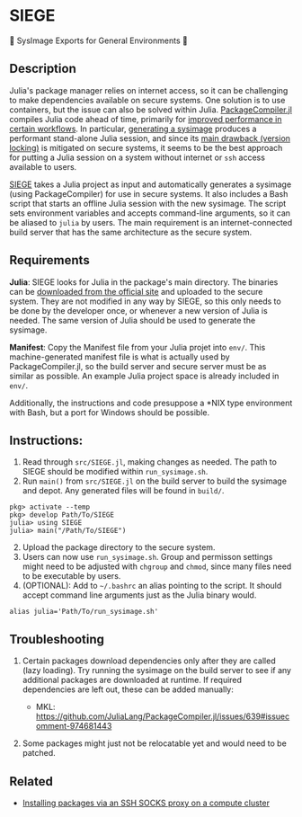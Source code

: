 # SIEGE
🏹 SysImage Exports for General Environments 🏰

## Description

Julia's package manager relies on internet access, so it can be challenging to make dependencies available on secure systems.
One solution is to use containers, but the issue can also be solved within Julia.
[PackageCompiler.jl](https://github.com/JuliaLang/PackageCompiler.jl) compiles Julia code ahead of time, primarily for [improved performance in certain workflows](https://julialang.github.io/PackageCompiler.jl/dev/index.html#PackageCompiler).
In particular, [generating a sysimage](https://julialang.github.io/PackageCompiler.jl/dev/sysimages.html) produces a performant stand-alone Julia session, and since its [main drawback (version locking)](https://julialang.github.io/PackageCompiler.jl/dev/sysimages.html#Drawbacks-to-custom-sysimages) is mitigated on secure systems, it seems to be the best approach for putting a Julia session on a system without internet or `ssh` access available to users.

[SIEGE](https://github.com/bcbi/SIEGE) takes a Julia project as input and automatically generates a sysimage (using PackageCompiler) for use in secure systems.
It also includes a Bash script that starts an offline Julia session with the new sysimage.
The script sets environment variables and accepts command-line arguments, so it can be aliased to `julia` by users.
The main requirement is an internet-connected build server that has the same architecture as the secure system.

## Requirements

__Julia__: SIEGE looks for Julia in the package's main directory.
The binaries can be [downloaded from the official site](https://julialang.org/downloads/) and uploaded to the secure system.
They are not modified in any way by SIEGE,
so this only needs to be done by the developer once, or whenever a new version of Julia is needed.
The same version of Julia should be used to generate the sysimage.

__Manifest__: Copy the Manifest file from your Julia projet into `env/`.
This machine-generated manifest file is what is actually used by PackageCompiler.jl,
so the build server and secure server must be as similar as possible.
An example Julia project space is already included in `env/`.

Additionally, the instructions and code presuppose a *NIX type environment with Bash, but a port for Windows should be possible.

## Instructions:
1. Read through `src/SIEGE.jl`, making changes as needed. The path to SIEGE should be modified within `run_sysimage.sh`.
1. Run `main()` from `src/SIEGE.jl` on the build server to build the sysimage and depot. Any generated files will be found in `build/`.

```
pkg> activate --temp
pkg> develop Path/To/SIEGE
julia> using SIEGE
julia> main("/Path/To/SIEGE")
```

2. Upload the package directory to the secure system.
5. Users can now use `run_sysimage.sh`. Group and permisson settings might need to be adjusted with `chgroup` and `chmod`, since many files need to be executable by users.
5. (OPTIONAL): Add to `~/.bashrc` an alias pointing to the script. It should accept command line arguments just as the Julia binary would.
```
alias julia='Path/To/run_sysimage.sh'
```

## Troubleshooting
1. Certain packages download dependencies only after they are called (lazy loading).
Try running the sysimage on the build server to see if any additional packages are downloaded at runtime.
If required dependencies are left out, these can be added manually:
    - MKL: https://github.com/JuliaLang/PackageCompiler.jl/issues/639#issuecomment-974681443

2. Some packages might just not be relocatable yet and would need to be patched.

## Related
- [Installing packages via an SSH SOCKS proxy on a compute cluster](https://discourse.julialang.org/t/installing-packages-via-an-ssh-socks-proxy-on-a-compute-cluster/71735?u=ashlin_harris)
